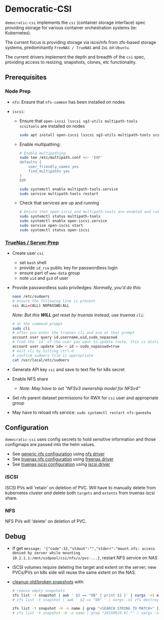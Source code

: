 # Democratic-CSI

`democratic-csi` implements the `csi` (container storage interface) spec providing storage for
various container orchestration systems (ie: Kubernetes).

The current focus is providing storage via iscsi/nfs from zfs-based storage systems, predominantly
`FreeNAS / TrueNAS` and `ZoL` on `Ubuntu`.

The current drivers implement the depth and breadth of the `csi` spec, providing access to resizing,
snapshots, clones, etc functionality.

## Prerequisites

### Node Prep

- `nfs`: Ensure that `nfs-common` has been installed on nodes
- `iscsi`:

  - Ensure that `open-iscsi lsscsi sg3-utils multipath-tools scsitools` are installed on nodes

    ```sh
    sudo apt install open-iscsi lsscsi sg3-utils multipath-tools scsitools
    ```

  - Enable multipathing:

    ```sh
    # Enable multipathing
    sudo tee /etc/multipath.conf <<- 'EOF'
    defaults {
        user_friendly_names yes
        find_multipaths yes
    }
    EOF

    sudo systemctl enable multipath-tools.service
    sudo service multipath-tools restart
    ```

  - Check that services are up and running

    ```sh
    # Ensure that open-iscsi and multipath-tools are enabled and running
    sudo systemctl status multipath-tools
    sudo systemctl enable open-iscsi.service
    sudo service open-iscsi start
    sudo systemctl status open-iscsi
    ```

### [TrueNas / Server Prep](https://github.com/democratic-csi/democratic-csi#server-prep)

- Create user `csi`
  - set `bash` shell
  - provide `id_rsa` public key for passwordless login
  - ensure part of `www-data` group
  - note `uid` and `gid` of user
- Provide passwordless sudo priviledges: _Normally, you'd do this:_

  ```sh
  nano /etc/sudoers
  # ensure the following line is present
  csi ALL=(ALL) NOPASSWD:ALL
  ```

  _Note: But this **WILL** get reset by truenas_ _instead, use truenas `cli`:_

  ```sh
  # at the command prompt
  sudo cli
  # after you enter the truenas cli and are at that prompt
  account user query id,username,uid,sudo_nopasswd
  # find the `id` of the user you want to update (note, this is distinct from the `uid`)
  account user update id= < id > sudo_nopasswd=true
  # exit cli by hitting ctrl-d
  # confirm sudoers file is appropriate
  cat /usr/local/etc/sudoers
  ```

- Generate API key `csi` and save to text file for k8s secret
- Enable NFS share
  - _Note: May have to set "NFSv3 ownership model for NFSv4"_
- Set nfs parent dataset permissions for RWX for `csi` user and appropriate group
- May have to reload nfs service: `sudo systemctl restart nfs-ganesha`

## Configuration

`democratic-csi` uses config secrets to hold sensitive information and those configmaps are passed
into the helm values.

- See
  [generic nfs configuration](https://github.com/democratic-csi/charts/blob/master/stable/democratic-csi/examples/nfs-client.yaml)
  using
  [nfs driver](https://github.com/democratic-csi/democratic-csi/blob/master/examples/nfs-client.yaml)
- See
  [truenas nfs configuration](https://github.com/democratic-csi/charts/blob/master/stable/democratic-csi/examples/freenas-nfs.yaml)
  using
  [freenas driver](https://github.com/democratic-csi/democratic-csi/blob/master/examples/freenas-nfs.yaml)
- See
  [truenas iscsi configuration](https://github.com/democratic-csi/charts/blob/master/stable/democratic-csi/examples/freenas-iscsi.yaml)
  using
  [iscsi driver](https://github.com/democratic-csi/democratic-csi/blob/master/examples/freenas-iscsi.yaml)

### iSCSI

iSCSI PVs will 'retain' on deletion of PVC. Will have to manually delete from kubernetes cluster
_and_ delete both `targets` and `extents` from truenas iscsi share.

### NFS

NFS PVs will 'delete' on deletion of PVC.

## Debug

- If get
  `message: '{"code":32,"stdout":"","stderr":"mount.nfs: access denied by server while mounting 10.2.1.1:/mnt/ssdpool/csi/nfs/v/pvc-...}`,
  restart NFS service on NAS

- iSCSI volumes require deleting the target and extent on the server; new PVCs/PVs on k8s side will
  reuse the same extent on the NAS.

- [cleanup old/broken snapshots](https://serverfault.com/questions/340837/how-to-delete-all-but-last-n-zfs-snapshots)
  with:

  ```sh
  # remove empty snapshots
  zfs list -t snapshot | awk ' $2 == "0B" { print $1 }' | xargs -n1 echo
  # zfs list -t snapshot | awk ' $2 == "0B" ' | xargs -n1 zfs destroy

  zfs list -t snapshot -H -o name | grep "<SEARCH STRING TO MATCH>" | xargs -n1 echo
  # zfs list -t snapshot -H -o name | grep "201509[0-9].*" | xargs -n1 zfs destroy
  ```
